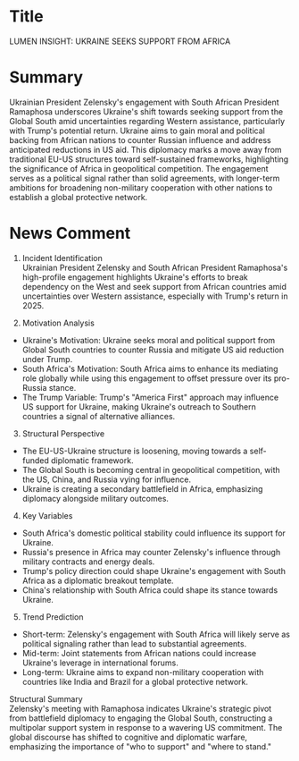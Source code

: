 # Title
LUMEN INSIGHT: UKRAINE SEEKS SUPPORT FROM AFRICA

# Summary
Ukrainian President Zelensky's engagement with South African President Ramaphosa underscores Ukraine's shift towards seeking support from the Global South amid uncertainties regarding Western assistance, particularly with Trump's potential return. Ukraine aims to gain moral and political backing from African nations to counter Russian influence and address anticipated reductions in US aid. This diplomacy marks a move away from traditional EU-US structures toward self-sustained frameworks, highlighting the significance of Africa in geopolitical competition. The engagement serves as a political signal rather than solid agreements, with longer-term ambitions for broadening non-military cooperation with other nations to establish a global protective network.

# News Comment
1. Incident Identification  
Ukrainian President Zelensky and South African President Ramaphosa's high-profile engagement highlights Ukraine's efforts to break dependency on the West and seek support from African countries amid uncertainties over Western assistance, especially with Trump's return in 2025.

2. Motivation Analysis  
- Ukraine's Motivation: Ukraine seeks moral and political support from Global South countries to counter Russia and mitigate US aid reduction under Trump.  
- South Africa's Motivation: South Africa aims to enhance its mediating role globally while using this engagement to offset pressure over its pro-Russia stance.  
- The Trump Variable: Trump's "America First" approach may influence US support for Ukraine, making Ukraine's outreach to Southern countries a signal of alternative alliances.

3. Structural Perspective  
- The EU-US-Ukraine structure is loosening, moving towards a self-funded diplomatic framework.  
- The Global South is becoming central in geopolitical competition, with the US, China, and Russia vying for influence.  
- Ukraine is creating a secondary battlefield in Africa, emphasizing diplomacy alongside military outcomes.

4. Key Variables  
- South Africa's domestic political stability could influence its support for Ukraine.  
- Russia's presence in Africa may counter Zelensky's influence through military contracts and energy deals.  
- Trump's policy direction could shape Ukraine's engagement with South Africa as a diplomatic breakout template.  
- China's relationship with South Africa could shape its stance towards Ukraine.

5. Trend Prediction  
- Short-term: Zelensky's engagement with South Africa will likely serve as political signaling rather than lead to substantial agreements.  
- Mid-term: Joint statements from African nations could increase Ukraine's leverage in international forums.  
- Long-term: Ukraine aims to expand non-military cooperation with countries like India and Brazil for a global protective network.

Structural Summary  
Zelensky's meeting with Ramaphosa indicates Ukraine's strategic pivot from battlefield diplomacy to engaging the Global South, constructing a multipolar support system in response to a wavering US commitment. The global discourse has shifted to cognitive and diplomatic warfare, emphasizing the importance of "who to support" and "where to stand."
